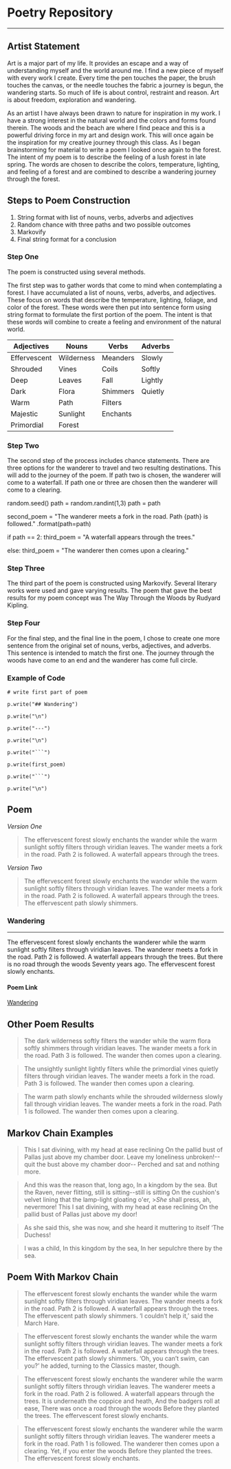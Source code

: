 # Poetry Repository
---

## Artist Statement 

Art is a major part of my life. It provides an escape and a way of understanding myself and the world around me. I find a new piece of myself with every work I create. Every time the pen touches the paper, the brush touches the canvas, or the needle touches the fabric a journey is begun, the wandering starts. So much of life is about control, restraint and reason. Art is about freedom, exploration and wandering. 

As an artist I have always been drawn to nature for inspiration in my work. I have a strong interest in the natural world and the colors and forms found therein. The woods and the beach are where I find peace and this is a powerful driving force in my art and design work. This will once again be the inspiration for my creative journey through this class. As I began brainstorming for material to write a poem I looked once again to the forest. The intent of my poem is to describe the feeling of a lush forest in late spring. The words are chosen to describe the colors, temperature, lighting, and feeling of a forest and are combined to describe a wandering journey through the forest. 

 


## Steps to Poem Construction 
1. String format with list of nouns, verbs, adverbs and adjectives
2. Random chance with three paths and two possible outcomes
3. Markovify
4. Final string format for a conclusion

### Step One
The poem is constructed using several methods. 

The first step was to gather words that come to mind when contemplating a forest. I have accumulated a list of nouns, verbs, adverbs, and adjectives. These focus on words that describe the temperature, lighting, foliage, and color of the forest. These words were then put into sentence form using string format to formulate the first portion of the poem. The intent is that these words will combine to create a feeling and environment of the natural world.

Adjectives | Nouns | Verbs | Adverbs
---------- | ----- | ----- | -------
Effervescent | Wilderness | Meanders | Slowly
Shrouded | Vines | Coils | Softly
Deep | Leaves | Fall | Lightly
Dark | Flora | Shimmers | Quietly
Warm | Path | Filters |
Majestic | Sunlight | Enchants|
Primordial | Forest | 

### Step Two
The second step of the process includes chance statements. There are three options for the wanderer to travel and two resulting destinations. This will add to the journey of the poem. If path two is chosen, the wanderer will come to a waterfall. If path one or three are chosen then the wanderer will come to a clearing. 

random.seed()
path = random.randint(1,3)
path = path

second_poem = "The wanderer meets a fork in the road. Path {path} is followed." .format(path=path)
 
if path == 2:
    third_poem = "A waterfall appears through the trees."

else:
    third_poem = "The wanderer then comes upon a clearing."

### Step Three
The third part of the poem is constructed using Markovify. Several literary works were used and gave varying results. The poem that gave the best results for my poem concept was The Way Through the Woods by Rudyard Kipling. 

### Step Four
For the final step, and the final line in the poem, I chose to create one more sentence from the original set of nouns, verbs, adjectives, and adverbs. This sentence is intended to match the first one. The journey through the woods have come to an end and the wanderer has come full circle. 

### Example of Code

    # write first part of poem
    
    p.write("## Wandering")
    
    p.write("\n")
    
    p.write("---")
    
    p.write("\n")
    
    p.write("```")
    
    p.write(first_poem)
    
    p.write("```") 
    
    p.write("\n")

## Poem 

 _Version One_
>The effervescent forest slowly enchants the wander
>while the warm sunlight softly filters through viridian leaves.
>The wander meets a fork in the road. Path 2 is followed.
>A waterfall appears through the trees.

 _Version Two_
>The effervescent forest slowly enchants the wander
>while the warm sunlight softly filters through viridian leaves.
>The wander meets a fork in the road. Path 2 is followed.
>A waterfall appears through the trees.
>The effervescent path slowly shimmers.

### Wandering
---
The effervescent forest slowly enchants the wanderer 
while the warm sunlight softly filters through viridian leaves.
The wanderer meets a fork in the road. Path 2 is followed.
A waterfall appears through the trees.
But there is no road through the woods Seventy years ago.
The effervescent forest slowly enchants.

#### Poem Link 
[Wandering](poem.md)


## Other Poem Results 

>The dark wilderness softly filters the wander
>while the warm flora softly shimmers through viridian leaves.
>The wander meets a fork in the road. Path 3 is followed.
>The wander then comes upon a clearing.

>The unsightly sunlight lightly filters
>while the primordial vines quietly filters through viridian leaves.
>The wander meets a fork in the road. Path 3 is followed.
>The wander then comes upon a clearing.

>The warm path slowly enchants
>while the shrouded wilderness slowly fall through viridian leaves.
>The wander meets a fork in the road. Path 1 is followed.
>The wander then comes upon a clearing.

## Markov Chain Examples 

>This I sat divining, with my head at ease reclining On the pallid bust of Pallas just above my chamber door.
>Leave my loneliness unbroken!--quit the bust above my chamber door-- Perched and sat and nothing more.

>And this was the reason that, long ago, In a kingdom by the sea.
>But the Raven, never flitting, still is sitting--still is sitting On the cushion's velvet lining that the lamp-light gloating o'er, >_She_ shall press, ah, nevermore!
>This I sat divining, with my head at ease reclining On the pallid bust of Pallas just above my door!

>As she said this, she was now, and she heard it muttering to itself ‘The Duchess!

>I was a child, In this kingdom by the sea, In her sepulchre there by the sea.

## Poem With Markov Chain

>The effervescent forest slowly enchants the wander
>while the warm sunlight softly filters through viridian leaves.
>The wander meets a fork in the road. Path 2 is followed.
>A waterfall appears through the trees.
>The effervescent path slowly shimmers.
>‘I couldn’t help it,’ said the March Hare.

>The effervescent forest slowly enchants the wander
>while the warm sunlight softly filters through viridian leaves.
>The wander meets a fork in the road. Path 2 is followed.
>A waterfall appears through the trees.
>The effervescent path slowly shimmers.
>‘Oh, you can’t swim, can you?’ he added, turning to the Classics master, though.

>The effervescent forest slowly enchants the wanderer while the warm sunlight softly filters through viridian leaves.
>The wanderer meets a fork in the road. Path 2 is followed.
>A waterfall appears through the trees.
>It is underneath the coppice and heath, And the badgers roll at ease, There was once a road through the woods Before they planted the trees.
>The effervescent forest slowly enchants.

>The effervescent forest slowly enchants the wanderer while the warm sunlight softly filters through viridian leaves.
>The wanderer meets a fork in the road. Path 1 is followed.
>The wanderer then comes upon a clearing.
>Yet, if you enter the woods Before they planted the trees.
>The effervescent forest slowly enchants.

